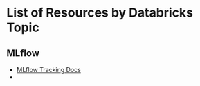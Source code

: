 # List of Resources by Databricks Topic

## MLflow

* [MLflow Tracking Docs](https://www.mlflow.org/docs/latest/tracking.html)
* 